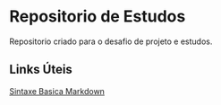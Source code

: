 # Repositorio de Estudos
Repositorio criado para o desafio de projeto e estudos.

## Links Úteis 
[Sintaxe Basica Markdown](https://www.markdownguide.org/basic-syntax/)
